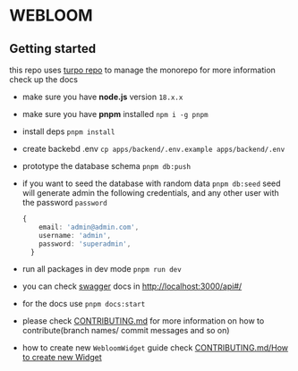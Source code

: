 # WEBLOOM

## Getting started

this repo uses [turpo repo](https://turbo.build/repo/docs) to manage the monorepo for more information check up the docs

- make sure you have **node.js** version `18.x.x`

- make sure you have **pnpm** installed `npm i -g pnpm`

- install deps `pnpm install`

- create backebd .env `cp apps/backend/.env.example apps/backend/.env`

- prototype the database schema `pnpm db:push`

- if you want to seed the database with random data `pnpm db:seed` seed will generate admin the following credentials, and any other user with the password `password`

    ```ts
    {
        email: 'admin@admin.com',
        username: 'admin',
        password: 'superadmin',
      }
    ```

- run all packages in dev mode `pnpm run dev`

- you can check [swagger](https://swagger.io/) docs in [http://localhost:3000/api#/](http://localhost:3000/api)

- for the docs use `pnpm docs:start`

- please check [CONTRIBUTING.md](./CONTRIBUTING.md) for more information on how to contribute(branch names/ commit messages and so on)

- how to create new `WebloomWidget` guide check [CONTRIBUTING.md/How to create new Widget](/CONTRIBUTING.md#how-to-create-new-widget)
